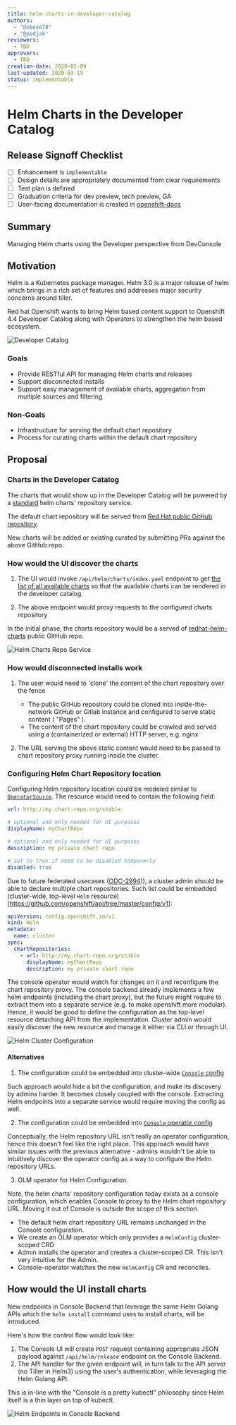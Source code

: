 ```yaml
---
title: helm-charts-in-developer-catalog
authors:
  - "@sbose78"
  - "@pedjak"
reviewers:
  - TBD
approvers:
  - TBD
creation-date: 2020-01-09
last-updated: 2020-03-19
status: implementable
---
```


# Helm Charts in the Developer Catalog

## Release Signoff Checklist

- [ ] Enhancement is `implementable`
- [ ] Design details are appropriately documented from clear requirements
- [ ] Test plan is defined
- [ ] Graduation criteria for dev preview, tech preview, GA
- [ ] User-facing documentation is created in [openshift-docs](https://github.com/openshift/openshift-docs/)

## Summary

Managing Helm charts using the Developer perspective from DevConsole

## Motivation

Helm is a Kubernetes package manager.  Helm 3.0 is a major release of helm which brings in a rich set of features and addresses major security concerns around tiller.  

Red hat Openshift wants to bring Helm based content support to Openshift 4.4 Developer Catalog along with Operators to strengthen the helm based ecosystem.

![Developer Catalog](../helm3/assets/dev-catalog.png)

### Goals

* Provide RESTful API for managing Helm charts and releases
* Support disconnected installs
* Support easy management of available charts, aggregation from multiple sources and filtering
  
### Non-Goals

* Infrastructure for serving the default chart repository
* Process for curating charts within the default chart repository
  
## Proposal
  
### Charts in the Developer Catalog

The charts that would show up in the Developer Catalog will be powered by a [standard](https://helm.sh/docs/topics/chart_repository) helm charts' repository service.

The default chart repository will be served from [Red Hat public GitHub repository](https://github.com/redhat-developer/redhat-helm-charts).

New charts will be added or existing curated by submitting PRs against the above GitHub repo.

### How would the UI discover the charts

1. The UI would invoke `/api/helm/charts/index.yaml` endpoint to get [the list of all available charts](https://helm.sh/docs/topics/chart_repository/#the-index-file) so that the available charts can be rendered in the developer catalog. 

2. The above endpoint would proxy requests to the configured charts repository

In the initial phase, the charts repository would be a served of [redhat-helm-charts](https://redhat-developer.github.io/redhat-helm-charts) public GitHub repo.

![Helm Charts Repo Service](../helm3/assets/charts-repo.png)

### How would disconnected installs work 

1. The user would need to 'clone' the content of the chart repository over the fence

   * The public GitHub repository could be cloned into inside-the-network GitHub or Gitlab instance and configured to serve static content ( "Pages" ).
   * The content of the chart repository could be crawled and served using a (containerized or external) HTTP server, e.g. nginx

2. The URL serving the above static content would need to be passed to chart repository proxy running inside the cluster. 

### Configuring Helm Chart Repository location

Configuring Helm repository location could be modeled similar to [`OperatorSource`](https://github.com/operator-framework/operator-marketplace/blob/7d230952a1045624b7601b4d6e1d45b3def4cf76/deploy/crds/operators_v1_operatorsource_crd.yaml). The resource would need to contain the following field:

```yaml
url: http://my.chart-repo.org/stable

# optional and only needed for UI purposes
displayName: myChartRepo

# optional and only needed for UI purposes
description: my private chart repo

# set to true if need to be disabled temporarly
disabled: true
```

Due to future federated usecases ([ODC-2994](https://issues.redhat.com/browse/ODC-2994))), a cluster admin should be able to declare multiple chart repositories.
Such list could be embedded (cluster-wide, top-level `Helm` resource)[https://github.com/openshift/api/tree/master/config/v1]:

```yaml
apiVersion: config.openshift.io/v1
kind: Helm
metadata:
  name: cluster
spec:
  chartRepositories:
    - url: http://my.chart-repo.org/stable
      displayName: myChartRepo
      description: my private chart repo


```

The console operator would watch for changes on it and reconfigure the chart repository proxy. The console backend already implements a few helm endpoints (including the chart proxy), but the future might require to extract them into a separate service (e.g. to make openshift more modular). Hence, it would be good to define the configuration as the top-level resource detaching API from the implementation. Cluster admin would easily discover the new resource and manage it either via CLI or through UI. 

![Helm Cluster Configuration](assets/openshift-administration-cluster-settings.png)

#### Alternatives

1. The configuration could be embedded into cluster-wide [`Console` config](https://github.com/openshift/api/blob/master/config/v1/types_console.go#L26)

Such approach would hide a bit the configuration, and make its discovery by admins harder. It becomes closely coupled with the console. Extracting Helm endpoints into a separate service would require moving the config as well.

2. The configuration could be embedded into [`Console` operator config](https://github.com/openshift/api/blob/master/operator/v1/types_console.go#L26)

Conceptually, the Helm repository URL isn't really an operator configuration, hence this doesn't feel like the right place.
This approach would have similar issues with the previous alternative - admins wouldn't be able to intuitively discover the operator config as a way to configure the Helm repository URLs.

3. OLM operator for Helm Configuration. 

Note, the helm charts' repository configuration today exists as a console configuration, which enables Console to proxy to the Helm chart repository URL. Moving it out of Console is outside the scope of this section. 


   * The default helm chart repository URL remains unchanged in the Console configuration.
   * We create an OLM operator which only provides a `HelmConfig` cluster-scoped CRD
   * Admin installs the operator and creates a cluster-scoped CR. This isn't very intuitive for the Admin.
   * Console-operator watches the new `HelmConfig` CR and reconciles.

## How would the UI install charts

New endpoints in Console Backend that leverage the same Helm Golang APIs which the `helm install` command uses to install charts, will be introduced.

Here's how the control flow would look like:

1. The Console UI will create `POST` request containing appropriate JSON payload against `/api/helm/release` endpoint on the Console Backend. 
2. The API handler for the given endpoint will, in turn talk to the API server (no Tiller in Helm3) using the user's authentication, while leveraging the Helm Golang API.

This is in-line with the "Console is a pretty kubectl" philosophy since Helm itself is a thin layer on top of kubectl.


![Helm Endpoints in Console Backend](../helm3/assets/helm-endpoints.png)
